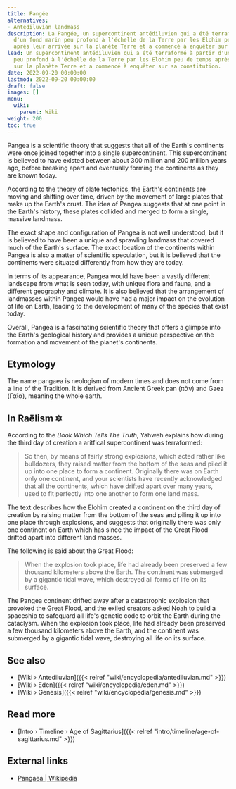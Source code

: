 ```yaml
---
title: Pangée
alternatives:
- Antediluvian landmass
description: La Pangée, un supercontinent antédiluvien qui a été terraformé à partir
  d'un fond marin peu profond à l'échelle de la Terre par les Elohim peu de temps
  après leur arrivée sur la planète Terre et a commencé à enquêter sur sa constitution.
lead: Un supercontinent antédiluvien qui a été terraformé à partir d'un fond marin
  peu profond à l'échelle de la Terre par les Elohim peu de temps après leur arrivée
  sur la planète Terre et a commencé à enquêter sur sa constitution.
date: 2022-09-20 00:00:00
lastmod: 2022-09-20 00:00:00
draft: false
images: []
menu:
  wiki:
    parent: Wiki
weight: 200
toc: true
---
```


Pangea is a scientific theory that suggests that all of the Earth's continents were once joined together into a single supercontinent. This supercontinent is believed to have existed between about 300 million and 200 million years ago, before breaking apart and eventually forming the continents as they are known today.

According to the theory of plate tectonics, the Earth's continents are moving and shifting over time, driven by the movement of large plates that make up the Earth's crust. The idea of Pangea suggests that at one point in the Earth's history, these plates collided and merged to form a single, massive landmass.

The exact shape and configuration of Pangea is not well understood, but it is believed to have been a unique and sprawling landmass that covered much of the Earth's surface. The exact location of the continents within Pangea is also a matter of scientific speculation, but it is believed that the continents were situated differently from how they are today.

In terms of its appearance, Pangea would have been a vastly different landscape from what is seen today, with unique flora and fauna, and a different geography and climate. It is also believed that the arrangement of landmasses within Pangea would have had a major impact on the evolution of life on Earth, leading to the development of many of the species that exist today.

Overall, Pangea is a fascinating scientific theory that offers a glimpse into the Earth's geological history and provides a unique perspective on the formation and movement of the planet's continents.

## Etymology

The name pangaea is neologism of modern times and does not come from a line of the Tradition. It is derived from Ancient Greek pan (πᾶν) and Gaea (Γαῖα), meaning the whole earth.

## In Raëlism 🔯

According to the _Book Which Tells The Truth_, Yahweh explains how during the third day of creation a aritfical supercontinent was terraformed:

> So then, by means of fairly strong explosions, which acted rather like bulldozers, they raised matter from the bottom of the seas and piled it up into one place to form a continent. Originally there was on Earth only one continent, and your scientists have recently acknowledged that all the continents, which have drifted apart over many years, used to fit perfectly into one another to form one land mass.

The text describes how the Elohim created a continent on the third day of creation by raising matter from the bottom of the seas and piling it up into one place through explosions, and suggests that originally there was only one continent on Earth which has since the impact of the Great Flood drifted apart into different land masses.

The following is said about the Great Flood:

> When the explosion took place, life had already been preserved a few thousand kilometers above the Earth. The continent was submerged by a gigantic tidal wave, which destroyed all forms of life on its surface.

The Pangea continent drifted away after a catastrophic explosion that provoked the Great Flood, and the exiled creators asked Noah to build a spaceship to safequard all life's genetic code to orbit the Earth during the cataclysm. When the explosion took place, life had already been preserved a few thousand kilometers above the Earth, and the continent was submerged by a gigantic tidal wave, destroying all life on its surface.

## See also

- [Wiki › Antediluvian]({{< relref "wiki/encyclopedia/antediluvian.md" >}})
- [Wiki › Eden]({{< relref "wiki/encyclopedia/eden.md" >}})
- [Wiki › Genesis]({{< relref "wiki/encyclopedia/genesis.md" >}})

## Read more

- [Intro › Timeline › Age of Sagittarius]({{< relref "intro/timeline/age-of-sagittarius.md" >}})

## External links

- [Pangaea | Wikipedia](https://en.wikipedia.org/wiki/Pangaea)